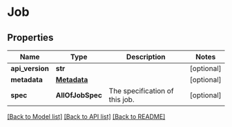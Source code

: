 # Job

## Properties
Name | Type | Description | Notes
------------ | ------------- | ------------- | -------------
**api_version** | **str** |  | [optional]
**metadata** | [**Metadata**](Metadata.md) |  | [optional]
**spec** | **AllOfJobSpec** | The specification of this job. | [optional]

[[Back to Model list]](../README.md#documentation-for-models) [[Back to API list]](../README.md#documentation-for-api-endpoints) [[Back to README]](../README.md)
